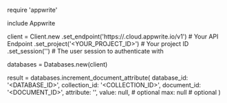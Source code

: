 require 'appwrite'

include Appwrite

client = Client.new
    .set_endpoint('https://<REGION>.cloud.appwrite.io/v1') # Your API Endpoint
    .set_project('<YOUR_PROJECT_ID>') # Your project ID
    .set_session('') # The user session to authenticate with

databases = Databases.new(client)

result = databases.increment_document_attribute(
    database_id: '<DATABASE_ID>',
    collection_id: '<COLLECTION_ID>',
    document_id: '<DOCUMENT_ID>',
    attribute: '',
    value: null, # optional
    max: null # optional
)
